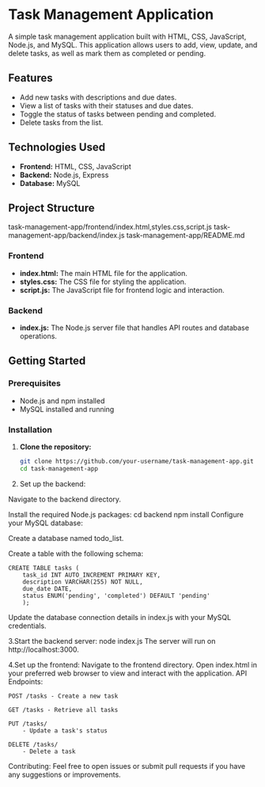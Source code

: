# Task Management Application

A simple task management application built with HTML, CSS, JavaScript, Node.js, and MySQL. This application allows users to add, view, update, and delete tasks, as well as mark them as completed or pending.

## Features

- Add new tasks with descriptions and due dates.
- View a list of tasks with their statuses and due dates.
- Toggle the status of tasks between pending and completed.
- Delete tasks from the list.

## Technologies Used

- **Frontend:** HTML, CSS, JavaScript
- **Backend:** Node.js, Express
- **Database:** MySQL

## Project Structure
task-management-app/frontend/index.html,styles.css,script.js
task-management-app/backend/index.js
task-management-app/README.md

### Frontend

- **index.html:** The main HTML file for the application.
- **styles.css:** The CSS file for styling the application.
- **script.js:** The JavaScript file for frontend logic and interaction.

### Backend

- **index.js:** The Node.js server file that handles API routes and database operations.

## Getting Started

### Prerequisites

- Node.js and npm installed
- MySQL installed and running

### Installation

1. **Clone the repository:**

   ```bash
   git clone https://github.com/your-username/task-management-app.git
   cd task-management-app

2. Set up the backend:

  Navigate to the backend directory.

  Install the required Node.js packages:
    cd backend
    npm install
    Configure your MySQL database:

Create a database named todo_list.

Create a table with the following schema:

    CREATE TABLE tasks (
        task_id INT AUTO_INCREMENT PRIMARY KEY,
        description VARCHAR(255) NOT NULL,
        due_date DATE,
        status ENUM('pending', 'completed') DEFAULT 'pending'
        );
  Update the database connection details in index.js with your MySQL credentials.

3.Start the backend server:
          node index.js
    The server will run on http://localhost:3000.

4.Set up the frontend:
       Navigate to the frontend directory.
       Open index.html in your preferred web browser to view and interact with the application.
API Endpoints:

    POST /tasks - Create a new task
    
    GET /tasks - Retrieve all tasks
    
    PUT /tasks/
        - Update a task's status
        
    DELETE /tasks/
        - Delete a task
        
Contributing:
    Feel free to open issues or submit pull requests if you have any suggestions or improvements.
